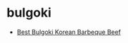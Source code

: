 # bulgoki

 * [Best Bulgoki   Korean Barbeque Beef](../../index/b/best-bulgoki---korean-barbeque-beef.json)
